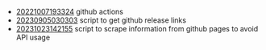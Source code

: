- [20221007193324](/zet/20221007193324/README.md) github actions
- [20230905030303](/zet/20230905030303/README.md) script to get github release links
- [20231023142155](/zet/20231023142155/README.md) script to scrape information from github pages to avoid API usage
